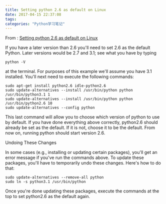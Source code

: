 ```yaml
---
title: Setting python 2.6 as default on Linux
date: 2017-04-15 22:37:08
tags:
categories: "Python学习笔记"
---
```


From : [Setting python 2.6 as default on Linux](http://web.mit.edu/6.00/www/handouts/pybuntu.html)

If you have a later version than 2.6 you'll need to set 2.6 as the default Python. Later versions would be 2.7 and 3.1; 
see what you have by typing
```
python -V
```

at the terminal. For purposes of this example we'll assume you have 3.1 installed. You'll next need to execute the 
following commands:

```
sudo apt-get install python2.6 idle-python2.6
sudo update-alternatives --install /usr/bin/python python /usr/bin/python3.1 1
sudo update-alternatives --install /usr/bin/python python /usr/bin/python2.6 10
sudo update-alternatives --config python
```
<!--more-->
This last command will allow you to choose which version of python to use by default. If you have done everything above 
correctly, python2.6 should already be set as the default. If it is not, choose it to be the default. From now on, running
 python should start version 2.6.

Undoing These Changes

In some cases (e.g., installing or updating certain packages), you'll get an error message if you've run the commands 
above. To update these packages, you'll have to temporarily undo these changes. Here's how to do that:

```
sudo update-alternatives --remove-all python
sudo ln -s python3.1 /usr/bin/python
```

Once you're done updating these packages, execute the commands at the top to set python2.6 as the default again.